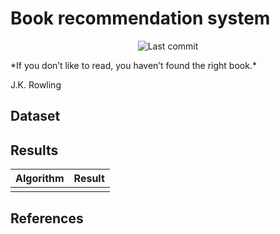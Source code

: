 # Book recommendation system
<p align="center">
<img alt="Last commit" src="https://img.shields.io/github/last-commit/zuba0/Book-recommendation-system"/>
</p>
*If you don’t like to read, you haven’t found the right book.*

J.K. Rowling

## Dataset

## Results

<table>
	<thead>
		<tr>
			<th colspan="2">Algorithm</th>
			<th>Result</th>
		</tr>
	</thead>
	<tbody>
		<tr><td></td><td></td></tr>
	</tbody>
</table>

## References

